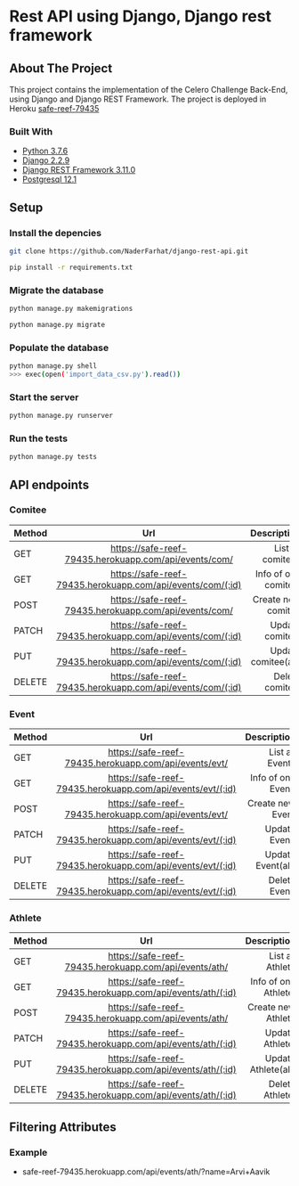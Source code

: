 # Rest API using Django, Django rest framework

## About The Project

This project contains the implementation of the Celero Challenge Back-End, using Django and Django REST Framework. The project is deployed in Heroku [safe-reef-79435](https://safe-reef-79435.herokuapp.com/api/events/list/)

### Built With

* [Python 3.7.6](https://www.python.org)
* [Django 2.2.9](https://www.djangoproject.com)
* [Django REST Framework 3.11.0](https://www.django-rest-framework.org)
* [Postgresql 12.1](https://www.postgresql.org)


## Setup

### Install the depencies

```sh
git clone https://github.com/NaderFarhat/django-rest-api.git
```

```sh
pip install -r requirements.txt
```

### Migrate the database

```sh
python manage.py makemigrations
```

```sh
python manage.py migrate
```

### Populate the database

```sh
python manage.py shell
>>> exec(open('import_data_csv.py').read())
```

### Start the server

```sh
python manage.py runserver
```

### Run the tests

```sh
python manage.py tests
```
## API endpoints

### Comitee

| Method        | Url                                                           | Description           |
| ------------- |:--------------------------------------------------------:     | ------------------:   |
| GET           | https://safe-reef-79435.herokuapp.com/api/events/com/         |   List all comitees   |
| GET           | https://safe-reef-79435.herokuapp.com/api/events/com/(:id)    |   Info of one comitee.|
| POST          | https://safe-reef-79435.herokuapp.com/api/events/com/         |   Create new comitee  |
| PATCH         | https://safe-reef-79435.herokuapp.com/api/events/com/(:id)    |   Update comitee.     |
| PUT           | https://safe-reef-79435.herokuapp.com/api/events/com/(:id)    |   Update comitee(all) |
| DELETE        | https://safe-reef-79435.herokuapp.com/api/events/com/(:id)    |   Delete comitee.     |

### Event

| Method        | Url                                                           | Description           |
| ------------- |:--------------------------------------------------------:     | ------------------:   |
| GET           | https://safe-reef-79435.herokuapp.com/api/events/evt/         |   List all Events   |
| GET           | https://safe-reef-79435.herokuapp.com/api/events/evt/(:id)    |   Info of one Event.|
| POST          | https://safe-reef-79435.herokuapp.com/api/events/evt/         |   Create new Event  |
| PATCH         | https://safe-reef-79435.herokuapp.com/api/events/evt/(:id)    |   Update Event.     |
| PUT           | https://safe-reef-79435.herokuapp.com/api/events/evt/(:id)    |   Update Event(all) |
| DELETE        | https://safe-reef-79435.herokuapp.com/api/events/evt/(:id)    |   Delete Event.     |

### Athlete

| Method        | Url                                                           | Description           |
| ------------- |:--------------------------------------------------------:     | ------------------:   |
| GET           | https://safe-reef-79435.herokuapp.com/api/events/ath/         |   List all Athlete   |
| GET           | https://safe-reef-79435.herokuapp.com/api/events/ath/(:id)    |   Info of one Athlete.|
| POST          | https://safe-reef-79435.herokuapp.com/api/events/ath/         |   Create new Athlete  |
| PATCH         | https://safe-reef-79435.herokuapp.com/api/events/ath/(:id)    |   Update Athlete.     |
| PUT           | https://safe-reef-79435.herokuapp.com/api/events/ath/(:id)    |   Update Athlete(all) |
| DELETE        | https://safe-reef-79435.herokuapp.com/api/events/ath/(:id)    |   Delete Athlete.     |

## Filtering Attributes

### Example

* safe-reef-79435.herokuapp.com/api/events/ath/?name=Arvi+Aavik
